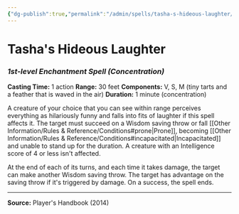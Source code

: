 ```yaml
---
{"dg-publish":true,"permalink":"/admin/spells/tasha-s-hideous-laughter/","hide":true,"updated":"2025-08-05T19:49:54.987+01:00"}
---
```


# Tasha's Hideous Laughter
### *1st-level Enchantment Spell* *(Concentration)*
**Casting Time:** 1 action
**Range:** 30 feet
**Components:** V, S, M (tiny tarts and a feather that is waved in the air)
**Duration:** 1 minute (concentration)

A creature of your choice that you can see within range perceives everything as hilariously funny and falls into fits of laughter if this spell affects it. The target must succeed on a Wisdom saving throw or fall [[Other Information/Rules & Reference/Conditions#prone\|Prone]], becoming [[Other Information/Rules & Reference/Conditions#incapacitated\|Incapacitated]] and unable to stand up for the duration. A creature with an Intelligence score of 4 or less isn't affected.

At the end of each of its turns, and each time it takes damage, the target can make another Wisdom saving throw. The target has advantage on the saving throw if it's triggered by damage. On a success, the spell ends.

---
**Source:** Player's Handbook (2014)